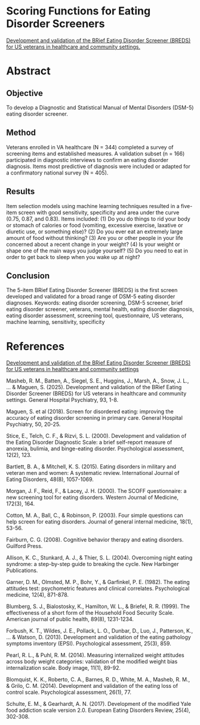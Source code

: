 # Scoring Functions for Eating Disorder Screeners

[Development and validation of the BRief Eating Disorder Screener (BREDS) for US veterans in healthcare and community settings.](#masheb2024) 

# Abstract
## Objective
To develop a Diagnostic and Statistical Manual of Mental Disorders (DSM-5) eating disorder screener.

## Method
Veterans enrolled in VA healthcare (N = 344) completed a survey of screening items and established measures. A validation subset (n = 166) participated in diagnostic interviews to confirm an eating disorder diagnosis. Items most predictive of diagnosis were included or adapted for a confirmatory national survey (N = 405).
## Results
Item selection models using machine learning techniques resulted in a five-item screen with good sensitivity, specificity and area under the curve (0.75, 0.87, and 0.83). Items included: (1) Do you do things to rid your body or stomach of calories or food (vomiting, excessive exercise, laxative or diuretic use, or something else)? (2) Do you ever eat an extremely large amount of food without thinking? (3) Are you or other people in your life concerned about a recent change in your weight? (4) Is your weight or shape one of the main ways you judge yourself? (5) Do you need to eat in order to get back to sleep when you wake up at night?
## Conclusion
The 5-item BRief Eating Disorder Screener (BREDS) is the first screen developed and validated for a broad range of DSM-5 eating disorder diagnoses.
Keywords: eating disorder screening, DSM-5 screener, brief eating disorder screener, veterans, mental health, eating disorder diagnosis, eating disorder assessment, screening tool, questionnaire, US veterans, machine learning, sensitivity, specificity


# References
<a name="masheb2024"></a>
[Development and validation of the BRief Eating Disorder Screener (BREDS) for US veterans in healthcare and community settings](https://doi.org/10.1016/j.genhosppsych.2024.12.021)

Masheb, R. M., Batten, A., Siegel, S. E., Huggins, J., Marsh, A., Snow, J. L., ... & Maguen, S. (2025). Development and validation of the BRief Eating Disorder Screener (BREDS) for US veterans in healthcare and community settings. General Hospital Psychiatry, 93, 1-8.

Maguen, S. et al (2018). Screen for disordered eating: improving the accuracy of eating disorder screening in primary care. General Hospital Psychiatry, 50, 20-25.

Stice, E., Telch, C. F., & Rizvi, S. L. (2000). Development and validation of the Eating Disorder Diagnostic Scale: a brief self-report measure of anorexia, bulimia, and binge-eating disorder. Psychological assessment, 12(2), 123.

Bartlett, B. A., & Mitchell, K. S. (2015). Eating disorders in military and veteran men and women: A systematic review. International Journal of Eating Disorders, 48(8), 1057-1069.

Morgan, J. F., Reid, F., & Lacey, J. H. (2000). The SCOFF questionnaire: a new screening tool for eating disorders. Western Journal of Medicine, 172(3), 164.

Cotton, M. A., Ball, C., & Robinson, P. (2003). Four simple questions can help screen for eating disorders. Journal of general internal medicine, 18(1), 53-56.

Fairburn, C. G. (2008). Cognitive behavior therapy and eating disorders. Guilford Press.

Allison, K. C., Stunkard, A. J., & Thier, S. L. (2004). Overcoming night eating syndrome: a step-by-step guide to breaking the cycle. New Harbinger Publications.

Garner, D. M., Olmsted, M. P., Bohr, Y., & Garfinkel, P. E. (1982). The eating attitudes test: psychometric features and clinical correlates. Psychological medicine, 12(4), 871-878.

Blumberg, S. J., Bialostosky, K., Hamilton, W. L., & Briefel, R. R. (1999). The effectiveness of a short form of the Household Food Security Scale. American journal of public health, 89(8), 1231-1234.

Forbush, K. T., Wildes, J. E., Pollack, L. O., Dunbar, D., Luo, J., Patterson, K., ... & Watson, D. (2013). Development and validation of the eating pathology symptoms inventory (EPSI). Psychological assessment, 25(3), 859.

Pearl, R. L., & Puhl, R. M. (2014). Measuring internalized weight attitudes across body weight categories: validation of the modified weight bias internalization scale. Body image, 11(1), 89-92.

Blomquist, K. K., Roberto, C. A., Barnes, R. D., White, M. A., Masheb, R. M., & Grilo, C. M. (2014). Development and validation of the eating loss of control scale. Psychological assessment, 26(1), 77.

Schulte, E. M., & Gearhardt, A. N. (2017). Development of the modified Yale food addiction scale version 2.0. European Eating Disorders Review, 25(4), 302-308.

